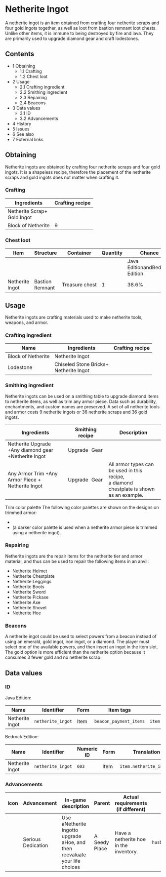 # Netherite Ingot
A netherite ingot is an item obtained from crafting four netherite scraps and four gold ingots together, as well as loot from bastion remnant loot chests. Unlike other items, it is immune to being destroyed by fire and lava. They are primarily used to upgrade diamond gear and craft lodestones.

## Contents
- 1 Obtaining
	- 1.1 Crafting
	- 1.2 Chest loot
- 2 Usage
	- 2.1 Crafting ingredient
	- 2.2 Smithing ingredient
	- 2.3 Repairing
	- 2.4 Beacons
- 3 Data values
	- 3.1 ID
	- 3.2 Advancements
- 4 History
- 5 Issues
- 6 See also
- 7 External links

## Obtaining
Netherite ingots are obtained by crafting four netherite scraps and four gold ingots. It is a shapeless recipe, therefore the placement of the netherite scraps and gold ingots does not matter when crafting it.

### Crafting
| Ingredients                     | Crafting recipe |
|---------------------------------|-----------------|
| Netherite Scrap+<br/>Gold Ingot |                 |
| Block of Netherite              | 9               |

### Chest loot
| Item            | Structure       | Container      | Quantity | Chance                         |
|-----------------|-----------------|----------------|----------|--------------------------------|
|                 |                 |                |          | Java EditionandBedrock Edition |
| Netherite Ingot | Bastion Remnant | Treasure chest | 1        | 38.6%                          |

## Usage
Netherite ingots are crafting materials used to make netherite tools, weapons, and armor.

### Crafting ingredient
| Name               | Ingredients                                | Crafting recipe |
|--------------------|--------------------------------------------|-----------------|
| Block of Netherite | Netherite Ingot                            |                 |
| Lodestone          | Chiseled Stone Bricks+<br/>Netherite Ingot |                 |

### Smithing ingredient
Netherite ingots can be used on a smithing table to upgrade diamond items to netherite items, as well as trim any armor piece. Data such as durability, enchantments, and custom names are preserved. A set of all netherite tools and armor costs 9 netherite ingots or 36 netherite scraps and 36 gold ingots.

| Ingredients                                          | Smithing recipe | Description                                                                                       |
|------------------------------------------------------|-----------------|---------------------------------------------------------------------------------------------------|
| Netherite Upgrade +Any diamond gear +Netherite Ingot | Upgrade Gear    |                                                                                                   |
| Any Armor Trim +Any Armor Piece + Netherite Ingot    | Upgrade Gear    | All armor types can be used in this recipe,<br/>a diamond chestplate is shown as an example.<br/> |

Trim color palette
The following color palettes are shown on the designs on trimmed armor:

- 
- (a darker color palette is used when a netherite armor piece is trimmed using a netherite ingot).

### Repairing
Netherite ingots are the repair items for the netherite tier and armor material, and thus can be used to repair the following items in an anvil:

- Netherite Helmet
- Netherite Chestplate
- Netherite Leggings
- Netherite Boots
- Netherite Sword
- Netherite Pickaxe
- Netherite Axe
- Netherite Shovel
- Netherite Hoe

### Beacons
A netherite ingot could be used to select powers from a beacon instead of using an emerald, gold ingot, iron ingot, or a diamond. The player must select one of the available powers, and then insert an ingot in the item slot. The gold option is more efficient than the netherite option because it consumes 3 fewer gold and no netherite scrap.

## Data values
### ID
Java Edition:

| Name            | Identifier        | Form | Item tags              | Translation key                  |
|-----------------|-------------------|------|------------------------|----------------------------------|
| Netherite Ingot | `netherite_ingot` | Item | `beacon_payment_items` | `item.minecraft.netherite_ingot` |

Bedrock Edition:

| Name            | Identifier        | Numeric ID | Form | Translation key             |
|-----------------|-------------------|------------|------|-----------------------------|
| Netherite Ingot | `netherite_ingot` | `603`      | Item | `item.netherite_ingot.name` |

### Advancements
| Icon | Advancement        | In-game description                                                        | Parent        | Actual requirements (if different)     | Resource location                |
|------|--------------------|----------------------------------------------------------------------------|---------------|----------------------------------------|----------------------------------|
|      | Serious Dedication | Use aNetherite Ingotto upgrade aHoe, and then reevaluate your life choices | A Seedy Place | Have a netherite hoe in the inventory. | `husbandry/obtain_netherite_hoe` |

